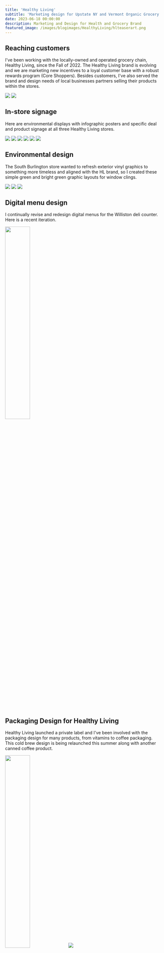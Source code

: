 ```yaml
---
title: 'Healthy Living'
subtitle: 'Marketing design for Upstate NY and Vermont Organic Grocery Chain'
date: 2023-06-18 00:00:00
description: Marketing and Design for Health and Grocery Brand
featured_image: /images/blogimages/HealthyLiving/hlteaserart.png
---
```


## Reaching customers

I've been working with the locally-owned and operated grocery chain, Healthy Living, since the Fall of 2022. The Healthy Living brand is evolving and we are marketing new incentives to a loyal customer base with a robust rewards program (Core Shoppers). Besides customers, I've also served the brand and design needs of local businesses partners selling their products within the stores. 

<div class="gallery" data-columns="1">
	<img src="/images/blogimages/HealthyLiving/coreshopperwelcome.png">
 	<img src="/images/blogimages/HealthyLiving/coreshopperwelcome.png">
</div>

## In-store signage
Here are environmental displays with infographic posters and specific deal and product signage at all three Healthy Living stores.
<div class="gallery" data-columns="3">
	<img src="/images/blogimages/HealthyLiving/winesignage2.jpg">
	<img src="/images/blogimages/HealthyLiving/bananasigns.jpg">
	<img src="/images/blogimages/HealthyLiving/thanksgivingsides.jpg">
	<img src="/images/blogimages/HealthyLiving/bestdealsposter.jpg">
 	<img src="/images/blogimages/HealthyLiving/earthsignage.jpg">
	<img src="/images/blogimages/HealthyLiving/willistonwellness2.jpg">
</div>

## Environmental design
The South Burlington store wanted to refresh exterior vinyl graphics to something more timeless and aligned with the HL brand, so I created these simple green and bright green graphic layouts for window clings.
<div class="gallery" data-columns="3">
	<img src="/images/blogimages/HealthyLiving/parkingviewclings.jpg">
	<img src="/images/blogimages/HealthyLiving/windowclings.jpg">
	<img src="/images/blogimages/HealthyLiving/streetisideclings.jpg">
</div>

## Digital menu design
I continually revise and redesign digital menus for the Williston deli counter. Here is a recent iteration.
<div class="gallery" data-columns="1">
	<img src="/images/blogimages/HealthyLiving/willistonscreens.jpg" width="40%">
</div>

## Packaging Design for Healthy Living
Healthy Living launched a private label and I've been involved with the packaging design for many products, from vitamins to coffee packaging. This cold brew design is being relaunched this summer along with another canned coffee product.
<div class="gallery" data-columns="2">
	<img src="/images/blogimages/HealthyLiving/coldbrew.jpg" width="40%">
	<img src="/images/blogimages/HealthyLiving/krucanlabel.png">
</div>

And for seasonal in-store packaging, I created this custom logo for eco-friendly reusable salad bar containers at Healthy Living.
<div class="gallery" data-columns="2">
	<img src="/images/blogimages/HealthyLiving/HLcartonideas_farmscene_revisedark.jpg">
	<img src="/images/blogimages/HealthyLiving/HLsaladbarcarton2.png">
</div>

## Digital web ads
I designed these web ads for Healthy Living for recruiting new employees on the highly trafficked Seven Days site as rotating "site skin" ads for the news site pages. 
<div class="gallery" data-columns="1">
	<img src="/images/blogimages/HealthyLiving/sevendayssiteskin_hl.jpg" width="60%">
</div>

---

## Newsletter graphics
Mobile-first newsletter Figma graphics advertise Best Deals, HL To-Go, and offer a friendly note from the store-founding family.
<div class="gallery" data-columns="3">
	<img src="/images/blogimages/HealthyLiving/MobileHeader.png" width="60%">
 	<img src="/images/blogimages/HealthyLiving/MobileHLTOGO.png" width="60%">
  	<img src="/images/blogimages/HealthyLiving/FamilyOwnedMobile.png" width="60%">
</div>

<!-- ## Merch design for Healthy Living
I designed reusable bags with drop-shift citrus patterns for Healthy Living. 
<div class="gallery" data-columns="1">
	<img src="/images/blogimages/HealthyLiving/orangesbag.png" width="60%">
</div>

Another fun project was creating these cooler bags which are sturdy and attractive.
<div class="gallery" data-columns="2">
	<img src="/images/blogimages/HealthyLiving/bluefreezerbag1.png">
	<img src="/images/blogimages/HealthyLiving/bluefreezerbag2.png">
</div>

## Branding and packaging for Healthy Living
I designed the a new suite of private label products for Healthy Living including this cold-brew coffee label. 
<div class="gallery" data-columns="2">
	<img src="/images/blogimages/HealthyLiving/krucanlabel.png">
	<img src="/images/blogimages/HealthyLiving/coldbrewcanstream.png">
</div>

I created this custom logo for eco-friendly reusable salad bar containers at Healthy Living.
<div class="gallery" data-columns="2">
	<img src="/images/blogimages/HealthyLiving/HLcartonideas_farmscene_revisedark.jpg">
	<img src="/images/blogimages/HealthyLiving/HLsaladbarcarton2.png">
</div>

## Digital ads for Healthy Living recruitment
I designed these web ads for Healthy Living using the newest brand standards in Fall 2023 for recruiting new employees on the highly trafficked [Seven Days site](https://www.sevendaysvt.com) as rotating "site skin" ads for the news site pages. 
<div class="gallery" data-columns="1">
	<img src="/images/blogimages/HealthyLiving/sevendayssiteskin_hl.jpg" width="60%">
</div>

## Reusable bags design
I designed reusable bags with drop-shift citrus patterns for Healthy Living in spring 2023. 
<div class="gallery" data-columns="1">
	<img src="/images/blogimages/HealthyLiving/orangesbag.png" width="60%">
</div>

Another fun project was creating these cooler bags which are sturdy and attractive. It is my favorite cooler bag to shop with.
<div class="gallery" data-columns="2">
	<img src="/images/blogimages/HealthyLiving/bluefreezerbag1.png">
	<img src="/images/blogimages/HealthyLiving/bluefreezerbag2.png">
</div>

## Product signage at Healthy Living South Burlington and Saratoga Springs stores
I've designed many types of signage for Healthy Living. Here are a few signs with special purchase deals and one infographic poster about avocado sourcing.
<div class="gallery" data-columns="2">
	<img src="/images/blogimages/HealthyLiving/winesignage.png">
	<img src="/images/blogimages/HealthyLiving/mushroomsignage.png">
	<img src="/images/blogimages/HealthyLiving/bulksignage_saratoga523.jpg">
	<img src="/images/blogimages/HealthyLiving/avocadoposter.jpg">
</div>

## Flyers and print display advertising
I created include an hiring ad and a Thanksgiving pre-order sides and turkeys ad in the weekly Vermont newspaper, <em>Seven Days</em>. Other print products I designed for Healthy Living include recruitment flyers showing off hiring benefits. 
<div class="gallery" data-columns="3">
<img src="/images/blogimages/HealthyLiving/sevendaysad_HL.png">
<img src="/images/blogimages/HealthyLiving/sevendaysTGad_HL.png">
<img src="/images/blogimages/HealthyLiving/HRpamphlets1022.jpg">
</div>

Healthy Living has a customer rewards program called Core Shopper. We wanted to bring awareness to the program in a fun, educational way with icons and short explainers. These flyers are handed out to customers at the registers.

<div class="gallery" data-columns="1">
<img src="/images/blogimages/HealthyLiving/coreshopperwelcome.png">
</div>
-->
Design: Sarah Schumacher
